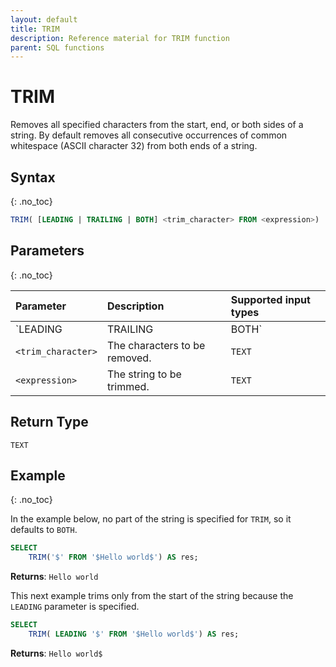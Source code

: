 ```yaml
---
layout: default
title: TRIM
description: Reference material for TRIM function
parent: SQL functions
---
```


# TRIM

Removes all specified characters from the start, end, or both sides of a string. By default removes all consecutive occurrences of common whitespace (ASCII character 32) from both ends of a string.

## Syntax
{: .no_toc}

```sql
TRIM( [LEADING | TRAILING | BOTH] <trim_character> FROM <expression>)
```

## Parameters
{: .no_toc}

| Parameter | Description                         |Supported input types |
| :--------- | :----------------------------------- | :---------------------|
| `LEADING | TRAILING | BOTH` | Specifies which part or parts of the `<expression>` to remove the defined `<trim_character>`. | If unspecified, this defaults to `BOTH`.<br><br>`LEADING` - trims from the beginning of the specified string<br><br>`TRAILING` - trims from the end of the specified string. <br><br>`BOTH` - trims from the beginning and the end of the specified string. |
| `<trim_character>`                | The characters to be removed.  | 	`TEXT` |
| `<expression>`                 | The string to be trimmed.        | `TEXT` |

## Return Type
`TEXT`

## Example
{: .no_toc}

In the example below, no part of the string is specified for `TRIM`, so it defaults to `BOTH`.

```sql
SELECT
	TRIM('$' FROM '$Hello world$') AS res;
```

**Returns**: `Hello world`

This next example trims only from the start of the string because the `LEADING` parameter is specified.

```sql
SELECT
	TRIM( LEADING '$' FROM '$Hello world$') AS res;
```

**Returns**: `Hello world$`

